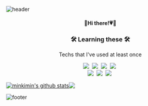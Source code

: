 ![header](https://capsule-render.vercel.app/api?type=waving&color=0:81BEF7,100:2ECCFA&height=150&section=header&text=🐟🐠&fontSize=30&fontColor=585858&fontAlign=85&animation=twinkling)
<h4 align="center">🐰Hi there!💗🥕</h4>

<h3 align="center">🛠 Learning these  🛠</h3>
<p align="center"> Techs that I've used at least once </p>
<p align="center">
  <img src="https://img.shields.io/badge/Java-007396?style=flat-square&logo=Java&logoColor=white"/></a>&nbsp 
  <img src="https://img.shields.io/badge/Javascript-ffb13b?style=flat-square&logo=javascript&logoColor=white"/></a>&nbsp 
  <img src="https://img.shields.io/badge/css-1572B6?style=flat-square&logo=css3&logoColor=white"/></a>&nbsp 
  <img src="https://img.shields.io/badge/HTML5-E34F26?style=flat-square&logo=HTML5&logoColor=white"/></a>&nbsp 

  <br>
  <img src="https://img.shields.io/badge/Oracle-F80000?style=flat-square&logo=Oracle&logoColor=white"/></a>&nbsp 
    <img src="https://img.shields.io/badge/Mysql-E6B91E?style=flat-square&logo=MySql&logoColor=white"/></a>&nbsp 
  <img src="https://img.shields.io/badge/aws-333664?style=flat-square&logo=amazon-aws&logoColor=white"/></a>&nbsp 

</p>


<a href="https://github.com/minkimin/github-readme-stats"><img align="center" src="https://github-readme-stats.vercel.app/api?username=minkimin&show_icons=true&include_all_commits=true&theme=default&hide_border=true" alt="minkimin's github stats" ></a><a href="https://github.com/minkimin/minkimin"><img align="center" src="https://github-readme-stats.vercel.app/api/top-langs/?username=minkimin&layout=compact&theme=default&&hide_border=true" ></a> 

![footer](https://capsule-render.vercel.app/api?type=waving&color=0:81BEF7,100:2ECCFA&height=80&section=footer)
